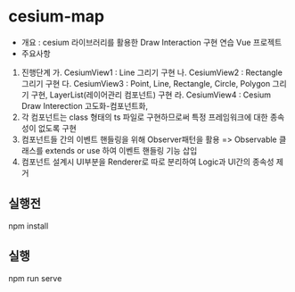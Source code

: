 # cesium-map
- 개요 : cesium 라이브러리를 활용한 Draw Interaction 구현 연습 Vue 프로젝트
- 주요사항
1. 진행단계
    가. CesiumView1 : Line 그리기 구현
    나. CesiumView2 : Rectangle 그리기 구현
    다. CesiumView3 : Point, Line, Rectangle, Circle, Polygon 그리기 구현, LayerList(레이어관리 컴포넌트) 구현 
    라. CesiumView4 : Cesium Draw Interection 고도화-컴포넌트화,
2. 각 컴포넌트는 class 형태의 ts 파일로 구현하므로써 특정 프레임워크에 대한 종속성이 없도록 구현
3. 컴포넌트들 간의 이벤트 핸들링을 위해 Observer패턴을 활용 => Observable 클래스를 extends or use 하여 이벤트 핸들링 기능 삽입
4. 컴포넌트 설계시 UI부분을 Renderer로 따로 분리하여 Logic과 UI간의 종속성 제거

## 실행전
npm install

## 실행
npm run serve
